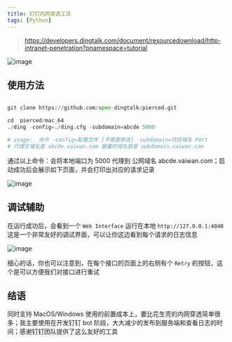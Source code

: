```yaml
---
title: 钉钉内网穿透工具
tags: [Python]
---
```


> <https://developers.dingtalk.com/document/resourcedownload/http-intranet-penetration?pnamespace=tutorial>

![image](http://ipic-typora-samzong.oss-cn-qingdao.aliyuncs.com//uPic/1630637171967-d3907c05-e99f-4b27-b4ca-3047423021f8.jpeg?x-oss-process=image/resize,w_960,m_lfit)

## 使用方法

```python

git clone https://github.com/open-dingtalk/pierced.git

cd  pierced/mac_64
./ding -config=./ding.cfg -subdomain=abcde 5000

# usage:  命令 -config=配置文件 [不需要修改] -subdomain=项目域名 Port
# 代理主域名是 abcde.vaiwan.com 暴露的域名就是 subdomain.vaiwan.com
```

通过以上命令：会将本地端口为 5000 代理到 公网域名 abcde.vaiwan.com；启动成功后会展示如下页面，并会打印出对应的请求记录

![image](http://ipic-typora-samzong.oss-cn-qingdao.aliyuncs.com//uPic/1630637171919-e53839a7-fc1d-4796-8f96-1235722dc38c.jpeg?x-oss-process=image/resize,w_960,m_lfit)

## 调试辅助

在运行成功后，会看到一个 `Web Interface` 运行在本地 `http://127.0.0.1:4040` 这是一个非常友好的调试界面，可以让你这边看到每个请求的日志信息

![image](http://ipic-typora-samzong.oss-cn-qingdao.aliyuncs.com//uPic/1630637171928-a64116ae-eb01-4308-8a21-c1fe3ab30df5.jpeg?x-oss-process=image/resize,w_960,m_lfit)

细心的话，你也可以注意到，在每个接口的页面上的右侧有个 `Retry` 的按钮，这个是可以方便我们对接口进行重试

## 结语

同时支持 MacOS/Windows 使用的前置成本上，要比花生壳的内网穿透简单很多；我主要使用在开发钉钉 bot 阶段，大大减少的发布到服务端和查看日志的时间；感谢钉钉团队提供了这么友好的工具

